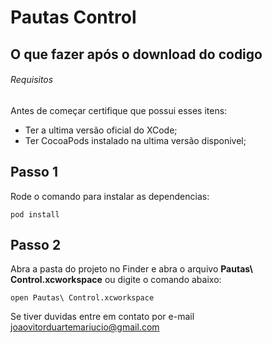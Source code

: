 # Pautas Control

## O que fazer após o download do codigo

###### Requisitos 

Antes de começar certifique que possui esses itens:

- Ter a ultima versão oficial do XCode;
- Ter CocoaPods instalado na ultima versão disponivel;

## Passo 1

Rode o comando para instalar as dependencias:

```
pod install

```

## Passo 2

Abra a pasta do projeto no Finder e abra o arquivo **Pautas\ Control.xcworkspace** ou 
digite o comando abaixo:

```
open Pautas\ Control.xcworkspace

```

Se tiver duvidas entre em contato por e-mail joaovitorduartemariucio@gmail.com

